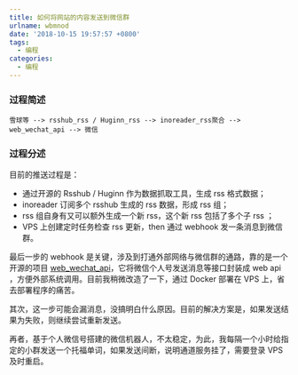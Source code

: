 ```yaml
---
title: 如何将网站的内容发送到微信群
urlname: wbmnod
date: '2018-10-15 19:57:57 +0800'
tags:
  - 编程
categories:
  - 编程
---
```


### 过程简述

`雪球等 --> rsshub_rss / Huginn_rss --> inoreader_rss聚合 --> web_wechat_api --> 微信`

### 过程分述

目前的推送过程是：

- 通过开源的 Rsshub / Huginn 作为数据抓取工具，生成 rss 格式数据；
- inoreader 订阅多个 rsshub 生成的 rss 数据，形成 rss 组；
- rss 组自身有又可以额外生成一个新 rss，这个新 rss 包括了多个子 rss ；
- VPS 上创建定时任务检查 rss 更新，then 通过 webhook 发一条消息到微信群。

最后一步的 webhook 是关键，涉及到打通外部网络与微信群的通路，靠的是一个开源的项目 [web_wechat_api](https://github.com/joeeeeey/web_wechat_api)，它将微信个人号发送消息等接口封装成 web api ，方便外部系统调用。目前我稍微改造了一下，通过 Docker 部署在 VPS 上，省去部署程序的痛苦。

其次，这一步可能会漏消息，没搞明白什么原因。目前的解决方案是，如果发送结果为失败，则继续尝试重新发送。

再者，基于个人微信号搭建的微信机器人，不太稳定，为此，我每隔一个小时给指定的小群发送一个托福单词，如果发送间断，说明通道服务挂了，需要登录 VPS 及时重启。
